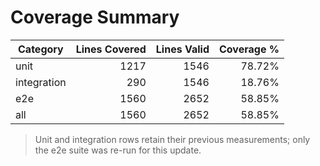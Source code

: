 # Coverage Summary

| Category | Lines Covered | Lines Valid | Coverage % |
|---|---:|---:|---:|
| unit | 1217 | 1546 | 78.72% |
| integration | 290 | 1546 | 18.76% |
| e2e | 1560 | 2652 | 58.85% |
| all | 1560 | 2652 | 58.85% |

> Unit and integration rows retain their previous measurements; only the e2e suite was re-run for this update.
